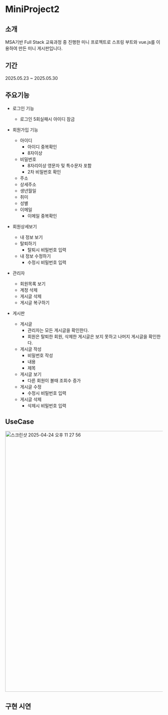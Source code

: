 # MiniProject2
## 소개
MSA기반 Full Stack 교육과정 중 진행한 미니 프로젝트로 스프링 부트와 vue.js를 이용하여 만든 미니 게시판입니다.
## 기간
2025.05.23 ~ 2025.05.30
## 주요기능 
- 로그인 기능
    - 로그인 5회실패시 아이디 잠금 
- 회원가입 기능
    - 아이디
        - 아이디 중복확인 
        - 8자이상
    - 비밀번호
        - 8자리이상 영문자 및 특수문자 포함
        - 2차 비밀번호 확인
    - 주소
    - 상세주소
    - 생년월일
    - 취미
    - 성별
    - 이메일
        - 이메일 중복확인 
      
- 회원상세보기
    - 내 정보 보기
    - 탈퇴하기
      - 탈퇴시 비밀번호 입력  
    - 내 정보 수정하기
      - 수정시 비밀번호 입력 
- 관리자
    - 회원목록 보기
    - 계정 삭제
    - 게시글 삭제
    - 게시글 복구하기
    
- 게시판
    - 게시글
        - 관리자는 모든 게시글을 확인한다.
        - 회원은 탈퇴한 회원, 삭제한 게시글은 보지 못하고 나머지 게시글을 확인한다.
    - 게시글 작성
        - 비밀번호 작성
        - 내용
        - 제목
    - 게시글 보기
        - 다른 회원이 볼때 조회수 증가
    - 게시글 수정
        - 수정시 비밀번호 입력
    - 게시글 삭제
        - 삭제시 비밀번호 입력
## UseCase 
<img width="830" alt="스크린샷 2025-04-24 오후 11 27 56" src="https://github.com/user-attachments/assets/73610e60-695d-4b32-aefc-42d093732a23" />

## 구현 시연
